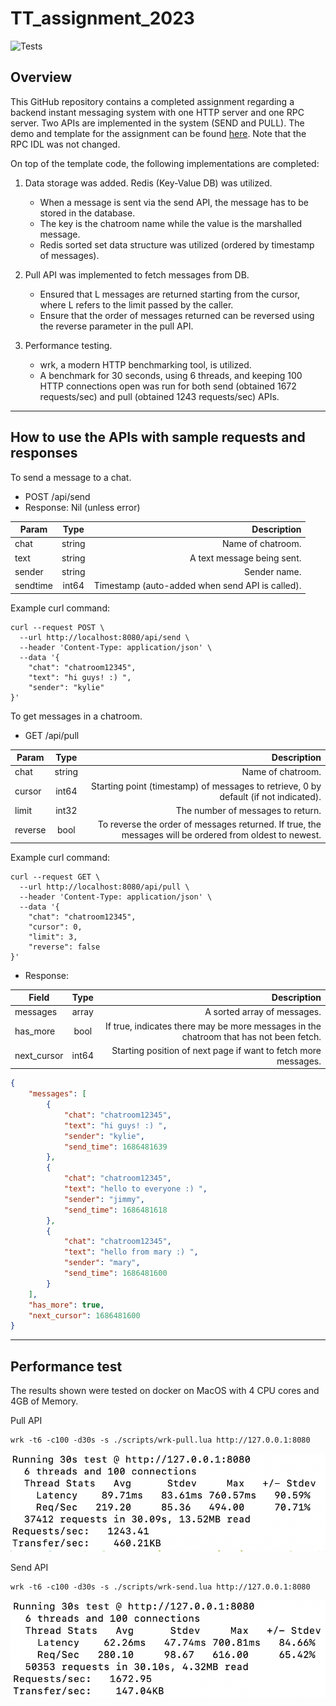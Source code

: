 # TT_assignment_2023

![Tests](https://github.com/TikTokTechImmersion/assignment_demo_2023/actions/workflows/test.yml/badge.svg)

## Overview

This GitHub repository contains a completed assignment regarding a backend instant messaging system with one HTTP server and one RPC server. Two APIs are implemented in the system (SEND and PULL). The demo and template for the assignment can be found [here](https://github.com/TikTokTechImmersion/assignment_demo_2023). Note that the RPC IDL was not changed.

On top of the template code, the following implementations are completed:

1. Data storage was added. Redis (Key-Value DB) was utilized.
    * When a message is sent via the send API, the message has to be stored in the database.
    * The key is the chatroom name while the value is the marshalled message.
    * Redis sorted set data structure was utilized (ordered by timestamp of messages).

2. Pull API was implemented to fetch messages from DB. 
    * Ensured that L messages are returned starting from the cursor, where L refers to the limit passed by the caller. 
    * Ensure that the order of messages returned can be reversed using the reverse parameter in the pull API.

3. Performance testing.
    * wrk, a modern HTTP benchmarking tool, is utilized.
    * A benchmark for 30 seconds, using 6 threads, and keeping 100 HTTP connections open was run for both send (obtained 1672 requests/sec) and pull (obtained 1243 requests/sec) APIs.

***

## How to use the APIs with sample requests and responses

To send a message to a chat.

- POST /api/send
- Response: Nil (unless error)


| Param        | Type           | Description  |
| ------------- |:-------------:| -----:|
| chat      | string | Name of chatroom. |
| text      | string      |   A text message being sent. |
| sender | string      |    Sender name. |
| sendtime | int64 | Timestamp (auto-added when send API is called).|

Example curl command:

```shell
curl --request POST \
  --url http://localhost:8080/api/send \
  --header 'Content-Type: application/json' \
  --data '{
	"chat": "chatroom12345",
	"text": "hi guys! :) ",
	"sender": "kylie"
}'
```

To get messages in a chatroom.

- GET /api/pull

| Param        | Type           | Description  |
| ------------- |:-------------:| -----:|
| chat      | string | Name of chatroom. |
| cursor      | int64      |   Starting point (timestamp) of messages to retrieve, 0 by default (if not indicated). |
| limit | int32      |    The number of messages to return. |
| reverse | bool | To reverse the order of messages returned. If true, the messages will be ordered from oldest to newest.|

Example curl command:

```shell
curl --request GET \
  --url http://localhost:8080/api/pull \
  --header 'Content-Type: application/json' \
  --data '{
	"chat": "chatroom12345",
	"cursor": 0,
	"limit": 3,
	"reverse": false
}'
```


- Response:

| Field        | Type           | Description  |
| ------------- |:-------------:| -----:|
| messages      | array | A sorted array of messages. |
| has_more      | bool      | If true, indicates there may be more messages in the chatroom that has not been fetch. |
| next_cursor | int64      |    Starting position of next page if want to fetch more messages. |


```json
{
	"messages": [
		{
			"chat": "chatroom12345",
			"text": "hi guys! :) ",
			"sender": "kylie",
			"send_time": 1686481639
		},
		{
			"chat": "chatroom12345",
			"text": "hello to everyone :) ",
			"sender": "jimmy",
			"send_time": 1686481618
		},
		{
			"chat": "chatroom12345",
			"text": "hello from mary :) ",
			"sender": "mary",
			"send_time": 1686481600
		}
	],
	"has_more": true,
	"next_cursor": 1686481600
}
```

***

## Performance test

The results shown were tested on docker on MacOS with 4 CPU cores and 4GB of Memory.

Pull API
```shell
wrk -t6 -c100 -d30s -s ./scripts/wrk-pull.lua http://127.0.0.1:8080
```
![pull_performance](./docs/pull_performance.png)

Send API
```shell
wrk -t6 -c100 -d30s -s ./scripts/wrk-send.lua http://127.0.0.1:8080
```

![send_performance](./docs/send_performance.png)

